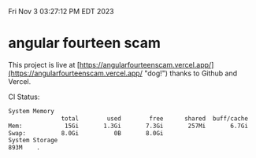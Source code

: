 Fri Nov  3 03:27:12 PM EDT 2023

# angular fourteen scam


This project is live at [https://angularfourteenscam.vercel.app/](https://angularfourteenscam.vercel.app/ "dog!") thanks to Github and Vercel.

CI Status: 

```bash
System Memory
               total        used        free      shared  buff/cache   available
Mem:            15Gi       1.3Gi       7.3Gi       257Mi       6.7Gi        13Gi
Swap:          8.0Gi          0B       8.0Gi
System Storage
893M	.
```
```bash
